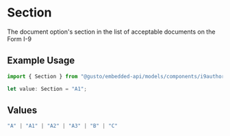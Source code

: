 # Section

The document option's section in the list of acceptable documents on the Form I-9

## Example Usage

```typescript
import { Section } from "@gusto/embedded-api/models/components/i9authorizationdocumentoption.js";

let value: Section = "A1";
```

## Values

```typescript
"A" | "A1" | "A2" | "A3" | "B" | "C"
```